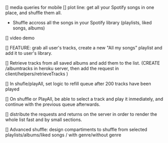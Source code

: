 [] media queries for mobile
[] plot line: get all your Spotify songs in one place, and shuffle them all.

- Shuffle accross all the songs in your Spotify library (playlists, liked songs, albums)

[] video demo

[] FEATURE: grab all user's tracks, create a new "All my songs" playlist and add it to user's library.

[] Retrieve tracks from all saved albums and add them to the list. (CREATE /albumtracks in heroku server, then add the request in client/helpers/retrieveTracks )

[] In shufle/playAll, set logic to refill queue after 200 tracks have been played

[] On shuffle or PlayAll, be able to select a track and play it inmediately, and continue with the previous queue afterwards.

[] distribute the requests and returns on the server in order to render the whole list fast and by small sections.

[] Advanced shuffle: design compartiments to shuffle from selected playlists/albums/liked
songs / with genre/without genre
